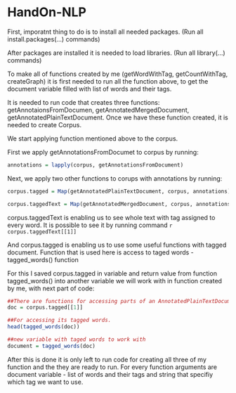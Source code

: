 # HandOn-NLP

First, imporatnt thing to do is to install all needed packages. (Run all install.packages(...) commands)

After packages are installed it is needed to load libraries. (Run all library(...) commands)

To make all of functions created by me (getWordWithTag, getCountWithTag, createGraph) it is first needed to run all the function above, to get the document variable filled with list of words and their tags. 

It is needed to run code that creates three functions: getAnnotaionsFromDocumen, getAnnotatedMergedDocument, getAnnotatedPlainTextDocument. 
Once we have these function created, it is needed to create Corpus. 

We start applying function mentioned above to the corpus. 

First we apply getAnnotationsFromDocumet to corpus by running:
```r
annotations = lapply(corpus, getAnnotationsFromDocument)
```
Next, we apply two other functions to corups with annotations by running:
```r
corpus.tagged = Map(getAnnotatedPlainTextDocument, corpus, annotations)

corpus.taggedText = Map(getAnnotatedMergedDocument, corpus, annotations)
```
corpus.taggedText is enabling us to see whole text with tag assigned to every word. 
It is possible to see it by running command 
```r corpus.taggedText[[1]] ```

And corpus.tagged is enabling us to use some useful functions with tagged document. 
Function that is used here is access to taged words - tagged_words() function 

For this I saved corpus.tagged in variable and return value from function tagged_words() into another variable we will work with in function created by me, with next part of code:
```r
##There are functions for accessing parts of an AnnotatedPlainTextDocument.
doc = corpus.tagged[[1]] 

##For accessing its tagged words.
head(tagged_words(doc))

##new variable with taged words to work with
document = tagged_words(doc)
```
After this is done it is only left to run code for creating all three of my function and the they are ready to run. For every function arguments are document variable - list of words and their tags and string that specifiy which tag we want to use. 




